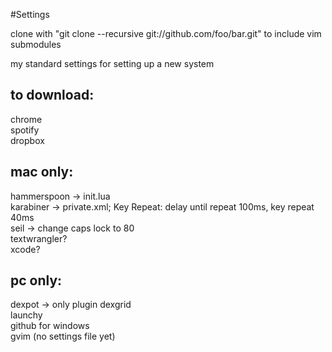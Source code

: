 #Settings

clone with "git clone --recursive git://github.com/foo/bar.git" to include vim submodules

my standard settings for setting up a new system

## to download:
chrome  
spotify  
dropbox  

## mac only:
hammerspoon -> init.lua  
karabiner -> private.xml; Key Repeat: delay until repeat 100ms, key repeat 40ms  
seil -> change caps lock to 80  
textwrangler?  
xcode?  

## pc only: 
dexpot -> only plugin dexgrid  
launchy  
github for windows  
gvim (no settings file yet)  
